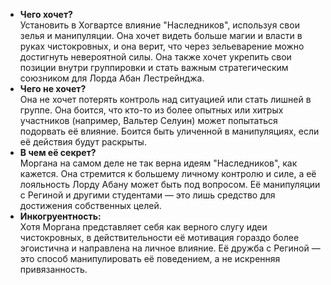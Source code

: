 - **Чего хочет?**  
    Установить в Хогвартсе влияние "Наследников", используя свои зелья и манипуляции. Она хочет видеть больше магии и власти в руках чистокровных, и она верит, что через зельеварение можно достигнуть невероятной силы. Она также хочет укрепить свои позиции внутри группировки и стать важным стратегическим союзником для Лорда Абан Лестрейнджа.
- **Чего не хочет?**  
    Она не хочет потерять контроль над ситуацией или стать лишней в группе. Она боится, что кто-то из более опытных или хитрых участников (например, Вальтер Селуин) может попытаться подорвать её влияние. Боится быть уличенной в манипуляциях, если её действия будут раскрыты.
- **В чем её секрет?**  
    Моргана на самом деле не так верна идеям "Наследников", как кажется. Она стремится к большему личному контролю и силе, а её лояльность Лорду Абану может быть под вопросом. Её манипуляции с Региной и другими студентами — это лишь средство для достижения собственных целей.
- **Инкогруентность:**  
    Хотя Моргана представляет себя как верного слугу идеи чистокровных, в действительности её мотивация гораздо более эгоистична и направлена на личное влияние. Её дружба с Региной — это способ манипулировать её поведением, а не искренняя привязанность.